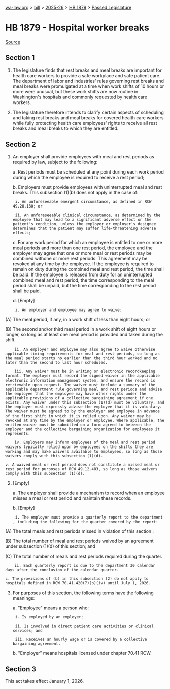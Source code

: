 [wa-law.org](/) > [bill](/bill/) > [2025-26](/bill/2025-26/) > [HB 1879](/bill/2025-26/hb/1879/) > [Passed Legislature](/bill/2025-26/hb/1879/S.PL/)

# HB 1879 - Hospital worker breaks

[Source](http://lawfilesext.leg.wa.gov/biennium/2025-26/Pdf/Bills/House%20Passed%20Legislature/1879-S.PL.pdf)

## Section 1
1. The legislature finds that rest breaks and meal breaks are important for health care workers to provide a safe workplace and safe patient care. The department of labor and industries' rules governing rest breaks and meal breaks were promulgated at a time when work shifts of 10 hours or more were unusual, but these work shifts are now routine in Washington's hospitals and commonly requested by health care workers.

2. The legislature therefore intends to clarify certain aspects of scheduling and taking rest breaks and meal breaks for covered health care workers while fully protecting health care employees' rights to receive all rest breaks and meal breaks to which they are entitled.

## Section 2
1. An employer shall provide employees with meal and rest periods as required by law, subject to the following:

    a. Rest periods must be scheduled at any point during each work period during which the employee is required to receive a rest period;

    b. Employers must provide employees with uninterrupted meal and rest breaks. This subsection (1)(b) does not apply in the case of:

        i. An unforeseeable emergent circumstance, as defined in RCW 49.28.130; or

        ii. An unforeseeable clinical circumstance, as determined by the employee that may lead to a significant adverse effect on the patient's condition, unless the employer or employer's designee determines that the patient may suffer life-threatening adverse effects;

    c. For any work period for which an employee is entitled to one or more meal periods and more than one rest period, the employee and the employer may agree that one or more meal or rest periods may be combined withone or more rest periods. This agreement may be revoked at any time by the employee. If the employee is required to remain on duty during the combined meal and rest period, the time shall be paid. If the employee is released from duty for an uninterrupted combined meal and rest period, the time corresponding to the meal period shall be unpaid, but the time corresponding to the rest period shall be paid.

    d. [Empty]

        i. An employer and employee may agree to waive:

(A) The meal period, if any, in a work shift of less than eight hours; or

(B) The second and/or third meal period in a work shift of eight hours or longer, so long as at least one meal period is provided and taken during the shift.

        ii. An employer and employee may also agree to waive otherwise applicable timing requirements for meal and rest periods, so long as the meal period starts no earlier than the third hour worked and no later than the second to last hour scheduled.

        iii. Any waiver must be in writing or electronic recordkeeping format. The employer must record the signed waiver in the applicable electronic information management system, and ensure the record is retrievable upon request. The waiver must include a summary of the applicable department rule governing meal and rest periods and advise the employee that the employee may have other rights under the applicable provisions of a collective bargaining agreement if one exists. Any waiver under this subsection (1)(d) must be voluntary, and the employer must expressly advise the employee that it is voluntary. The waiver must be agreed to by the employer and employee in advance of the first shift in which it is relied upon. Any waiver may be revoked at any time by the employer or employee. Where applicable, the written waiver must be submitted on a form agreed to between the employer and the collective bargaining organization for employees it represents.

        iv. Employers may inform employees of the meal and rest period waivers typically relied upon by employees on the shifts they are working and may make waivers available to employees, so long as those waivers comply with this subsection (1)(d).

    v. A waived meal or rest period does not constitute a missed meal or rest period for purposes of RCW 49.12.483, so long as those waivers comply with this subsection (1)(d).

2. [Empty]

    a. The employer shall provide a mechanism to record when an employee misses a meal or rest period and maintain these records.

    b. [Empty]

        i. The employer must provide a quarterly report to the department , including the following for the quarter covered by the report:

(A) The total meals and rest periods missed in violation of this section ;

(B) The total number of meal and rest periods waived by an agreement under subsection (1)(d) of this section; and

(C) The total number of meals and rest periods required during the quarter.

        ii. Each quarterly report is due to the department 30 calendar days after the conclusion of the calendar quarter.

    c. The provisions of (b) in this subsection (2) do not apply to hospitals defined in RCW 70.41.420(7)(b)(iv) until July 1, 2026.

3. For purposes of this section, the following terms have the following meanings:

    a. "Employee" means a person who:

        i. Is employed by an employer;

        ii. Is involved in direct patient care activities or clinical services; and

        iii. Receives an hourly wage or is covered by a collective bargaining agreement.

    b. "Employer" means hospitals licensed under chapter 70.41 RCW.

## Section 3
This act takes effect January 1, 2026.
